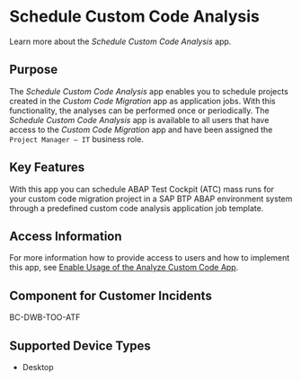 <!-- loio63d7c058a4544a9eb7cd2ce97af4637b -->

# Schedule Custom Code Analysis

Learn more about the *Schedule Custom Code Analysis* app.



<a name="loio63d7c058a4544a9eb7cd2ce97af4637b__section_t2m_sy5_mbc"/>

## Purpose

The *Schedule Custom Code Analysis* app enables you to schedule projects created in the *Custom Code Migration* app as application jobs. With this functionality, the analyses can be performed once or periodically. The *Schedule Custom Code Analysis* app is available to all users that have access to the *Custom Code Migration* app and have been assigned the `Project Manager – IT` business role.



<a name="loio63d7c058a4544a9eb7cd2ce97af4637b__keyfeatures"/>

## Key Features

With this app you can schedule ABAP Test Cockpit \(ATC\) mass runs for your custom code migration project in a SAP BTP ABAP environment system through a predefined custom code analysis application job template.



<a name="loio63d7c058a4544a9eb7cd2ce97af4637b__section_pfdb_egb_zzr_zz"/>

## Access Information

For more information how to provide access to users and how to implement this app, see [Enable Usage of the Analyze Custom Code App](enable-usage-of-the-analyze-custom-code-app-34f67ed.md).



<a name="loio63d7c058a4544a9eb7cd2ce97af4637b__section_v2m_sy5_mbc"/>

## Component for Customer Incidents

BC-DWB-TOO-ATF



<a name="loio63d7c058a4544a9eb7cd2ce97af4637b__section_w2m_sy5_mbc"/>

## Supported Device Types

-   Desktop


